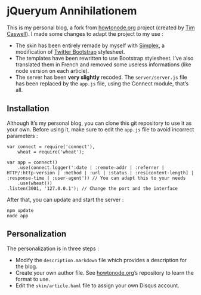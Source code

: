 # jQueryum Annihilationem

This is my personal blog, a fork from [howtonode.org][] project (created by [Tim Caswell][]). I made some changes to adapt the project to my use :

* The skin has been entirely remade by myself with [Simplex][], a modification of [Twitter Bootstrap][] stylesheet.
* The templates have been rewritten to use Bootstrap stylesheet. I’ve also translated them in French and removed some useless informations (like node version on each article).
* The server has been __very slightly__ recoded. The `server/server.js` file has been replaced by the `app.js` file, using the Connect module, that’s all.

## Installation

Although It’s my personal blog, you can clone this git repository to use it as your own. Before using it, make sure to edit the `app.js` file to avoid incorrect parameters :

	var connect = require('connect'),
	    wheat = require('wheat');
	
	var app = connect()
	    .use(connect.logger(':date | :remote-addr | :referrer | HTTP/:http-version | :method | :url | :status | :res[content-length] | :response-time | :user-agent')) // You can adapt this to your needs
	    .use(wheat())
	.listen(3001, '127.0.0.1'); // Change the port and the interface

After that, you can update and start the server :

	npm update
	node app

## Personalization

The personalization is in three steps :

* Modify the `description.markdown` file which provides a description for the blog.
* Create your own author file. See [howtonode.org][]’s repository to learn the format to use.
* Edit the `skin/article.haml` file to assign your own Disqus account.

[howtonode.org]: https://github.com/creationix/howtonode.org
[Tim Caswell]: https://github.com/creationix
[Simplex]: http://bootswatch.com/simplex/
[Twitter Bootstrap]: http://twitter.github.com/bootstrap/